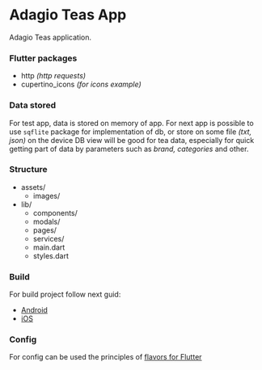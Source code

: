 # Adagio Teas App

Adagio Teas application.

### Flutter packages
- http *(http requests)*
- cupertino_icons *(for icons example)*

### Data stored
For test app, data is stored on memory of app.
For next app is possible to use `sqflite` package for implementation of db,
or store on some file *(txt, json)* on the device
DB view will be good for tea data, especially for quick getting part of data 
by parameters such as *brand, categories* and other. 


### Structure
 * assets/
    - images/ 
 * lib/ 
    - components/
    - modals/
    - pages/
    - services/
    - main.dart
    - styles.dart
    
### Build
For build project follow next guid:
 - [Android](https://flutter.io/docs/deployment/android)
 - [iOS](https://flutter.io/docs/deployment/ios) 
 
 ### Config
 For config can be used the principles of [flavors for Flutter](https://flutter.io/docs/deployment/flavors)
 
 